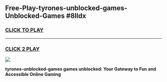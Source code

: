 
## Free-Play-tyrones-unblocked-games-Unblocked-Games #8lldx
<h3>
<a href="https://news.freeplayer.one?title=tyrones-unblocked-games&ref=8M">CLICK TO PLAY</a></h3>
<hr>

<h3>
<a href="https://news.freeplayer.one?title=tyrones-unblocked-games&ref=8M">CLICK 2 PLAY</a>
  
</h3>

<a href="https://news.freeplayer.one?title=tyrones-unblocked-games&ref=8M"><img src="https://clearcache.store/games.png"></a>


**tyrones-unblocked-games games unblocked: Your Gateway to Fun and Accessible Online Gaming**

